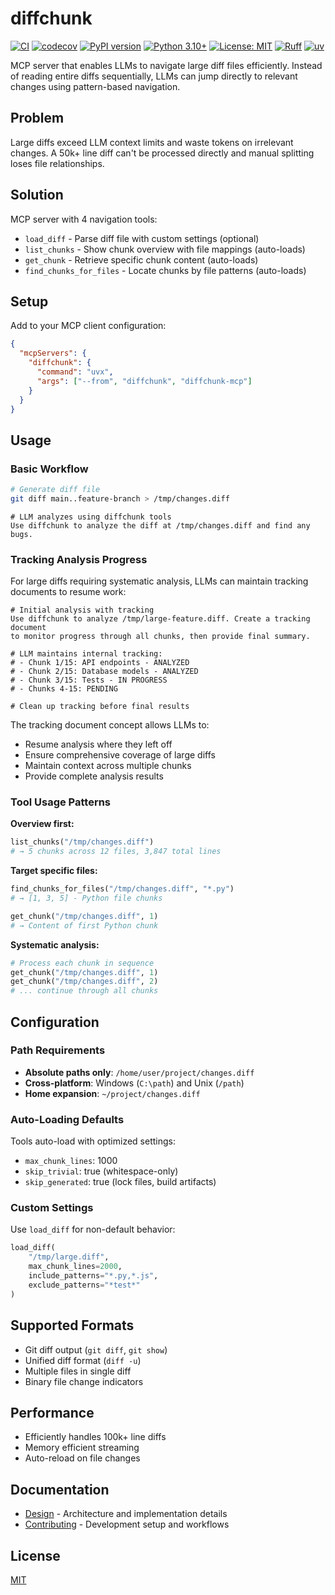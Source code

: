 # diffchunk

[![CI](https://github.com/peteretelej/diffchunk/actions/workflows/ci.yml/badge.svg)](https://github.com/peteretelej/diffchunk/actions/workflows/ci.yml)
[![codecov](https://codecov.io/gh/peteretelej/diffchunk/branch/main/graph/badge.svg)](https://codecov.io/gh/peteretelej/diffchunk)
[![PyPI version](https://img.shields.io/pypi/v/diffchunk.svg)](https://pypi.org/project/diffchunk/)
[![Python 3.10+](https://img.shields.io/badge/python-3.10+-blue.svg)](https://www.python.org/downloads/)
[![License: MIT](https://img.shields.io/badge/License-MIT-yellow.svg)](https://opensource.org/licenses/MIT)
[![Ruff](https://img.shields.io/endpoint?url=https://raw.githubusercontent.com/astral-sh/ruff/main/assets/badge/v2.json)](https://github.com/astral-sh/ruff)
[![uv](https://img.shields.io/endpoint?url=https://raw.githubusercontent.com/astral-sh/uv/main/assets/badge/v0.json)](https://github.com/astral-sh/uv)

MCP server that enables LLMs to navigate large diff files efficiently. Instead of reading entire diffs sequentially, LLMs can jump directly to relevant changes using pattern-based navigation.

## Problem

Large diffs exceed LLM context limits and waste tokens on irrelevant changes. A 50k+ line diff can't be processed directly and manual splitting loses file relationships.

## Solution

MCP server with 4 navigation tools:

- `load_diff` - Parse diff file with custom settings (optional)
- `list_chunks` - Show chunk overview with file mappings (auto-loads)
- `get_chunk` - Retrieve specific chunk content (auto-loads)  
- `find_chunks_for_files` - Locate chunks by file patterns (auto-loads)

## Setup

Add to your MCP client configuration:

```json
{
  "mcpServers": {
    "diffchunk": {
      "command": "uvx",
      "args": ["--from", "diffchunk", "diffchunk-mcp"]
    }
  }
}
```

## Usage

### Basic Workflow

```bash
# Generate diff file
git diff main..feature-branch > /tmp/changes.diff
```

```
# LLM analyzes using diffchunk tools
Use diffchunk to analyze the diff at /tmp/changes.diff and find any bugs.
```

### Tracking Analysis Progress

For large diffs requiring systematic analysis, LLMs can maintain tracking documents to resume work:

```
# Initial analysis with tracking
Use diffchunk to analyze /tmp/large-feature.diff. Create a tracking document 
to monitor progress through all chunks, then provide final summary.

# LLM maintains internal tracking:
# - Chunk 1/15: API endpoints - ANALYZED
# - Chunk 2/15: Database models - ANALYZED  
# - Chunk 3/15: Tests - IN PROGRESS
# - Chunks 4-15: PENDING

# Clean up tracking before final results
```

The tracking document concept allows LLMs to:
- Resume analysis where they left off
- Ensure comprehensive coverage of large diffs
- Maintain context across multiple chunks
- Provide complete analysis results

### Tool Usage Patterns

**Overview first:**
```python
list_chunks("/tmp/changes.diff")
# → 5 chunks across 12 files, 3,847 total lines
```

**Target specific files:**
```python
find_chunks_for_files("/tmp/changes.diff", "*.py")
# → [1, 3, 5] - Python file chunks

get_chunk("/tmp/changes.diff", 1)
# → Content of first Python chunk
```

**Systematic analysis:**
```python
# Process each chunk in sequence
get_chunk("/tmp/changes.diff", 1)
get_chunk("/tmp/changes.diff", 2)
# ... continue through all chunks
```

## Configuration

### Path Requirements

- **Absolute paths only**: `/home/user/project/changes.diff`
- **Cross-platform**: Windows (`C:\path`) and Unix (`/path`) 
- **Home expansion**: `~/project/changes.diff`

### Auto-Loading Defaults

Tools auto-load with optimized settings:
- `max_chunk_lines`: 1000
- `skip_trivial`: true (whitespace-only)
- `skip_generated`: true (lock files, build artifacts)

### Custom Settings

Use `load_diff` for non-default behavior:

```python
load_diff(
    "/tmp/large.diff",
    max_chunk_lines=2000,
    include_patterns="*.py,*.js",
    exclude_patterns="*test*"
)
```

## Supported Formats

- Git diff output (`git diff`, `git show`)
- Unified diff format (`diff -u`)
- Multiple files in single diff
- Binary file change indicators

## Performance

- Efficiently handles 100k+ line diffs
- Memory efficient streaming
- Auto-reload on file changes

## Documentation

- [Design](docs/design.md) - Architecture and implementation details
- [Contributing](docs/CONTRIBUTING.md) - Development setup and workflows

## License

[MIT](./LICENSE)